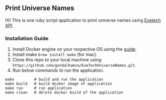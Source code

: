 ## Print Universe Names

Hi! This is one ruby script application to print universe names using [Evetech API](https://esi.evetech.net/ui).

### Installation Guide
1. Install Docker engine on your respective OS using the [guide](https://docs.docker.com/engine/install/).
2. Install make `brew install make` (for mac).
3. Clone this repo to your local machine using `https://github.com/gondalhamza/EveTechUniverseNames.git`.
4. Run below commands to run the application.

```
make         # build and run the application
make build   # build docker image of application
make run     # run application
make clean   # delete docker build of the application
```
